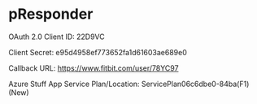 # pResponder
OAuth 2.0 Client ID:
22D9VC

Client Secret:
e95d4958ef773652fa1d61603ae689e0

Callback URL:
https://www.fitbit.com/user/78YC97


Azure Stuff
App Service Plan/Location:
ServicePlan06c6dbe0-84ba(F1) (New)
